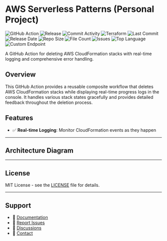 # AWS Serverless Patterns (Personal Project)

![GitHub Action](https://img.shields.io/badge/GitHub-Action-blue?logo=github)&nbsp;![Release](https://github.com/subhamay-bhattacharyya/5220-serverless-patterns-tf/actions/workflows/release.yaml/badge.svg)&nbsp;![Commit Activity](https://img.shields.io/github/commit-activity/t/subhamay-bhattacharyya/5220-serverless-patterns-tf)&nbsp;![Terraform](https://img.shields.io/badge/AWS-Terraform-orange?logo=amazonaws)&nbsp;![Last Commit](https://img.shields.io/github/last-commit/subhamay-bhattacharyya/5220-serverless-patterns-tf)&nbsp;![Release Date](https://img.shields.io/github/release-date/subhamay-bhattacharyya/5220-serverless-patterns-tf)&nbsp;![Repo Size](https://img.shields.io/github/repo-size/subhamay-bhattacharyya/5220-serverless-patterns-tf)&nbsp;![File Count](https://img.shields.io/github/directory-file-count/subhamay-bhattacharyya/5220-serverless-patterns-tf)&nbsp;![Issues](https://img.shields.io/github/issues/subhamay-bhattacharyya/5220-serverless-patterns-tf)&nbsp;![Top Language](https://img.shields.io/github/languages/top/subhamay-bhattacharyya/5220-serverless-patterns-tf)&nbsp;![Custom Endpoint](https://img.shields.io/endpoint?url=https://gist.githubusercontent.com/bsubhamay/e3ef4b099cfe88528972af7f268cd930/raw/5220-serverless-patterns-tf.json?)


A GitHub Action for deleting AWS CloudFormation stacks with real-time logging and comprehensive error handling.

## Overview

This GitHub Action provides a reusable composite workflow that deletes AWS CloudFormation stacks while displaying real-time progress logs in the console. It handles various stack states gracefully and provides detailed feedback throughout the deletion process.

## Features

- ✅ **Real-time Logging**: Monitor CloudFormation events as they happen

---

## Architecture Diagram


---

## License

MIT License - see the [LICENSE](LICENSE) file for details.

---

## Support

- 📖 [Documentation](https://github.com/subhamay-bhattacharyya/5220-serverless-patterns-tf/wiki)
- 🐛 [Report Issues](https://github.com/subhamay-bhattacharyya/5220-serverless-patterns-tf/issues)
- 💬 [Discussions](https://github.com/subhamay-bhattacharyya/5220-serverless-patterns-tf/discussions)
- 📧 [Contact](mailto:support@subhamay.aws@gmail.com)